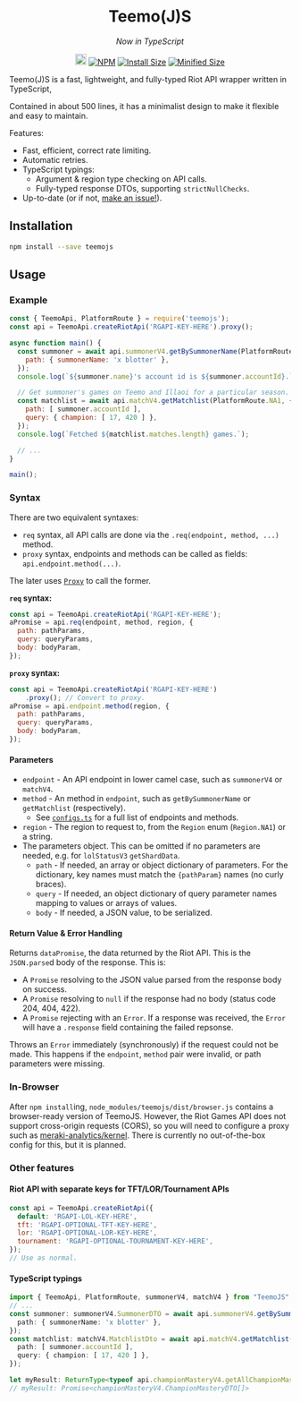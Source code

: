 <h1 align="center">
  Teemo(J)S
</h1>
<p align="center">
  <em>Now in TypeScript</em>
</p>
<p align="center">
  <a href="https://github.com/MingweiSamuel/TeemoJS/"><img src="https://cdn.communitydragon.org/latest/champion/Teemo/square" width="20" height="20" alt="Github"></a>
  <a href="https://www.npmjs.com/package/teemojs"><img src="https://img.shields.io/npm/v/teemojs.svg?style=flat-square&logo=npm" alt="NPM"></a>
  <a href="https://packagephobia.now.sh/result?p=teemojs%40next"><img src="https://flat.badgen.net/packagephobia/install/teemojs@next" alt="Install Size"></a>
  <a href="https://bundlephobia.com/result?p=teemojs%40next"><img src="https://flat.badgen.net/bundlephobia/min/teemojs%40next" alt="Minified Size"></a>
</p>

Teemo(J)S is a fast, lightweight, and fully-typed Riot API wrapper written in
TypeScript,
<!-- with additional support for DDragon, CDragon, and
[meraki-analytics/kernel](https://github.com/meraki-analytics/kernel). -->
Contained in about 500 lines, it has a minimalist design to make it flexible
and easy to maintain.

Features:

- Fast, efficient, correct rate limiting.
- Automatic retries.
- TypeScript typings:
  - Argument & region type checking on API calls.
  - Fully-typed response DTOs, supporting `strictNullChecks`.
- Up-to-date (or if not, [make an issue!](https://github.com/MingweiSamuel/TeemoJS/issues/new?title=Update+needed&body=%3CSOMETHING%3E+is+missing.)).

## Installation

```sh
npm install --save teemojs
```

## Usage

### Example
```javascript
const { TeemoApi, PlatformRoute } = require('teemojs');
const api = TeemoApi.createRiotApi('RGAPI-KEY-HERE').proxy();

async function main() {
  const summoner = await api.summonerV4.getBySummonerName(PlatformRoute.NA1, {
    path: { summonerName: 'x blotter' },
  });
  console.log(`${summoner.name}'s account id is ${summoner.accountId}.`);

  // Get summoner's games on Teemo and Illaoi for a particular season.
  const matchlist = await api.matchV4.getMatchlist(PlatformRoute.NA1, {
    path: [ summoner.accountId ],
    query: { champion: [ 17, 420 ] },
  });
  console.log(`Fetched ${matchlist.matches.length} games.`);

  // ...
}

main();
```

### Syntax

There are two equivalent syntaxes:
- `req` syntax, all API calls are done via the `.req(endpoint, method, ...)` method.
- `proxy` syntax, endpoints and methods can be called as fields: `api.endpoint.method(...)`.

The later uses [`Proxy`](https://developer.mozilla.org/en-US/docs/Web/JavaScript/Reference/Global_Objects/Proxy)
to call the former.


**`req` syntax:**
```javascript
const api = TeemoApi.createRiotApi('RGAPI-KEY-HERE');
aPromise = api.req(endpoint, method, region, {
  path: pathParams,
  query: queryParams,
  body: bodyParam,
});
```
**`proxy` syntax:**
```javascript
const api = TeemoApi.createRiotApi('RGAPI-KEY-HERE')
    .proxy(); // Convert to proxy.
aPromise = api.endpoint.method(region, {
  path: pathParams,
  query: queryParams,
  body: bodyParam,
});
```

#### Parameters
- `endpoint` - An API endpoint in lower camel case, such as `summonerV4` or
  `matchV4`.
- `method` - An method in `endpoint`, such as `getBySummonerName` or
  `getMatchlist` (respectively).
  - See [`configs.ts`](https://github.com/MingweiSamuel/TeemoJS/blob/master/src/configs.ts)
  for a full list of endpoints and methods.
- `region` - The region to request to, from the `Region` enum (`Region.NA1`) or
  a string.
- The parameters object. This can be omitted if no parameters are needed, e.g.
  for `lolStatusV3` `getShardData`.
  - `path` - If needed, an array or object dictionary of parameters. For the
    dictionary, key names must match the `{pathParam}` names (no curly braces).
  - `query` - If needed, an object dictionary of query parameter names mapping
    to values or arrays of values.
  - `body` - If needed, a JSON value, to be serialized.

#### Return Value & Error Handling
Returns `dataPromise`, the data returned by the Riot API. This is the
`JSON.parse`d body of the response. This is:
- A `Promise` resolving to the JSON value parsed from the response body on
  success.
- A `Promise` resolving to `null` if the response had no body (status code 204,
  404, 422).
- A `Promise` rejecting with an `Error`. If a response was received, the
  `Error` will have a `.response` field containing the failed repsonse.

Throws an `Error` immediately (synchronously) if the request could not be made.
This happens if the `endpoint`, `method` pair were invalid, or path parameters
were missing.

### In-Browser
After `npm install`ing, `node_modules/teemojs/dist/browser.js` contains a
browser-ready version of TeemoJS. However, the Riot Games API does not support
cross-origin requests (CORS), so you will need to configure a proxy such as
[meraki-analytics/kernel](https://github.com/meraki-analytics/kernel). There is
currently no out-of-the-box config for this, but it is planned.

<!--Usable with `TeemoJS.ddragonConfig`, `TeemoJS.cdragonConfig`, and `TeemoJS.kernelConfig`
([meraki-analytics/kernel](https://github.com/meraki-analytics/kernel)). (`defaultConfig` will not work due to CORS).

This is mainly intended for development, and it uses ES6 features.
For production, you should include `src/index.js` and your needed config(s)
(`config/<config>.json`) in your webpack or other bundle.-->

### Other features

#### Riot API with separate keys for TFT/LOR/Tournament APIs

```javascript
const api = TeemoApi.createRiotApi({
  default: 'RGAPI-LOL-KEY-HERE',
  tft: 'RGAPI-OPTIONAL-TFT-KEY-HERE',
  lor: 'RGAPI-OPTIONAL-LOR-KEY-HERE',
  tournament: 'RGAPI-OPTIONAL-TOURNAMENT-KEY-HERE',
});
// Use as normal.
```

#### TypeScript typings

```typescript
import { TeemoApi, PlatformRoute, summonerV4, matchV4 } from "TeemoJS";
// ...
const summoner: summonerV4.SummonerDTO = await api.summonerV4.getBySummonerName(PlatformRoute.NA1, {
  path: { summonerName: 'x blotter' },
});
const matchlist: matchV4.MatchlistDto = await api.matchV4.getMatchlist(PlatformRoute.NA1, {
  path: [ summoner.accountId ],
  query: { champion: [ 17, 420 ] },
});
```
```typescript
let myResult: ReturnType<typeof api.championMasteryV4.getAllChampionMasteries>;
// myResult: Promise<championMasteryV4.ChampionMasteryDTO[]>
```


<!--
#### Riot API with separate key for TFT endpoints
```javascript
// Makes a deep copy to not modify the original (optional).
const config = JSON.parse(JSON.stringify(TeemoJS.defaultConfig));
config.key = riotApiKey;
config.endpoints.tft['*'] = { key: tftApiKey }; // Use tftApiKey for tft endpoints.
const api = TeemoJS(config);
// Use as normal.
```

#### Data Dragon: `TeemoJS.ddragonConfig`
```javascript
const api = TeemoJS(TeemoJS.ddragonConfig);
const data = await api.req('cdn.championByKey', [ version, 'en_US', 'Teemo' ]);
```

#### Community Dragon: `TeemoJS.cdragonConfig`
```javascript
const api = TeemoJS(TeemoJS.cdragonConfig);
const data = await api.req('cdn.champion', { patch: 'latest', champion: 'monkeyking' });
```

#### meraki-analytics/kernel: `TeemoJS.kernelConfig`
Local development on port 8080:
```javascript
// Make a deep copy to not modify the original (optional).
const config = JSON.parse(JSON.stringify(TeemoJS.kernelConfig));
config.origin = "http://localhost:8080"
const api = TeemoJS(config);
// Use as normal.
```


## Configuration

The `TeemoJS` constructor can take an second argument which is a configuration object.
You should use `TeemoJS.defaultConfig` (or a different available configuration)
as a starting point and override any fields as neccesary.

### Available configurations
- [`TeemoJS.defaultConfig`](https://github.com/MingweiSamuel/TeemoJS/blob/master/config/default.json):  
  Default Riot Games API config.
- [`TeemoJS.emptyConfig`](https://github.com/MingweiSamuel/TeemoJS/blob/master/config/empty.json):  
  Empty (no endpoints) Riot Games API config. Probably not that useful.
- [`TeemoJS.ddragonConfig`](https://github.com/MingweiSamuel/TeemoJS/blob/master/config/ddragon.json):  
  Data Dragon config ([example](http://ddragon.leagueoflegends.com/cdn/9.7.1/data/cs_CZ/champion/Amumu.json)).
- [`TeemoJS.cdragonConfig`](https://github.com/MingweiSamuel/TeemoJS/blob/master/config/cdragon.json):  
  Community Dragon config ([example](https://raw.communitydragon.org/latest/plugins/rcp-be-lol-game-data/global/default/v1/
- [`TeemoJS.kernelConfig`](https://github.com/MingweiSamuel/TeemoJS/blob/master/config/kernel.json):  
  [meraki-analytics/kernel](https://github.com/meraki-analytics/kernel) config. Allows you to use `kernel` as an API
  proxy while still having TeemoJS's familiar interface in your browser webpage. Must set `origin` to wherever
  kernel is running on.
- ~~TeemoJS.championGGConfig~~ (RIP).
- (More in the future?)

### Example constructors with `config`
```javascript
let api = TeemoJS('RGAPI-KEY-HERE', { ...TeemoJS.defaultConfig, maxConcurrent: 100 });
let api = TeemoJS(configWithKey);
```

### `config` Object

- `retries` [int]: Number of times to retry request if the request fails with a retriable error. Zero for no retires.
- `maxConcurrent` [int]: Maximum live requests to allow simultaneously.
- `distFator` [float 0..1]: Factor to multiply rate limits by. This can be changed at any time using the `api.setDistFactor(x)` method. For example, if your API key was distributed across two computers, you could set this to 0.5.
- `key` [OPTIONAL string]: Overrides the `key` argument passed into the constructor. Do not set unless you actually use this key.

#### Rate limit configuration

- `bucketsConfig` [object]: Arguments passed into `TokenBucket` constructor when rate limits are first detected (or
  change). May have any subset of the following fields:
  - `bins` [OPTIONAL integer, default 20]: Number of bins to compute circular buffer with.
  - `binFactor` [OPTIONAL number in `(0, 1]`, default 0.95): Fraction of requests that can go in each bin. 0.95 means 95% of
    requests can be bursted in one bin (the remaining 5% can be used in the next bin). Must be in range.
  - `overhead` [OPTIONAL number (milliseconds), default 20ms): Time in milliseconds to expand the bucket by. Helps deal
    with latency causing requests to be counted in the wrong bucket. Increase this if you are getting 429s when time
    changes from one bucket to the next.

#### "Internal" configurations

The following properties are mainly used for _dealing_ with all the different behaviors of the different APIs.
A lot of their exact behaviors are "self-documented" in the code :).

- `keyPath` \[OPTIONAL string\]: JSON path the key will be inserted into in the `reqConfig`. Or `null` if no key needed.
- `origin` \[interpolated string\]: String containing the protocol and host without a trailing forward slash. May have `{}`
  `{name}`s for `originParams`.
- `regionPath` \[OPTIONAL string\]: JSON path the region will be inserted into in the `reqConfig`. Or `null` if no region needed.
- `defaultBuckets` \[object\[\]\]: Array of configuration options for a rate limit's default buckets. These buckets remain in use until the actual rate limit is detected via headers. Each must have at least `timespan` (in milliseconds) and `limit`.
- `rateLimitTypeApplication` \[object\]: Rate limit type object for the application rate limit.
  Containing strings `name`, `headerLimit`, and `headerCount`.
  `name` is the name of the rate limit used for detecting which type caused a 429.
  `headerLimit` and `headerCount` are header names for the max rate limit and rate limit count respectively.
- `rateLimitTypeMethod` \[object/null\]: Same as `rateLimitTypeApplication` but for method rate limits. May be null if the API does not have per-method rate limits.
- `defaultRetryAfter` [string/null]: Default retry after in seconds if the `headerRetryAfter` is not provided in a 429. Use `null` to cause missing `headerRetryAfter` headers to throw an error.
- `headerRetryAfter` [string/null]: Header name to look for retry after time in seconds when a 429 is hit.
  If `null`, `defaultRetryAfter` should be set.
- `headerLimitType` [string/null]: Header name to match with the `name` of a rateLimitType to determine which rate
  limit hit a 429. `null` means always use `defaultLimitType`.
- `defaultLimitType` [string/null]: Default `name` value to use when the API doesn't return which limit is hit.
  Set to `null` to throw an error if a 429 happens for no reason. Set to `rateLimitTypeXYZ.name` to default to rate limit type XYZ.
- `collapseQueryArrays` [boolean]: If `false`, query arrays will be represented as `a=1&a=2&a=3`.
  If `true`, `a=1,2,3` will be used. Riot API uses the former, champion.gg used the later (but is dead).
- `endpoints` [nested object]: A nested object structure where the leaf values are `reqConfig`s.
  Objects may be nested to any level for organizational purposes.
  When using the API, the period-delimited path is supplied.
  Can use `'*'` wildcards for config to apply to multiple endpoints.
  - `path` \[interpolated string\]: URL path with leading slash. Technically optional but that would be silly.
  - `fetch`: [Fetch API `init` config](https://developer.mozilla.org/en-US/docs/Web/API/WindowOrWorkerGlobalScope/fetch#Parameters),
    second argument passed into `fetch` function.
  - `key` \[OPTIONAL string\]: Per-endpoint(s) API key. Useful for using separate key for certain (*cough* TFT) endpoints.
  - `origin` \[OPTIONAL string\]: URL origin (protocol and hostname).
  - `originParams` \[OPTIONAL object or array\]: for interpolating `origin`.
  - `pathParams` \[OPTIONAL object or array\]: should probably be unset, as will be partially overriden by `req` arguments.
  - `queryParams` \[OPTIONAL object\].
  - (Other fields?)
-->
